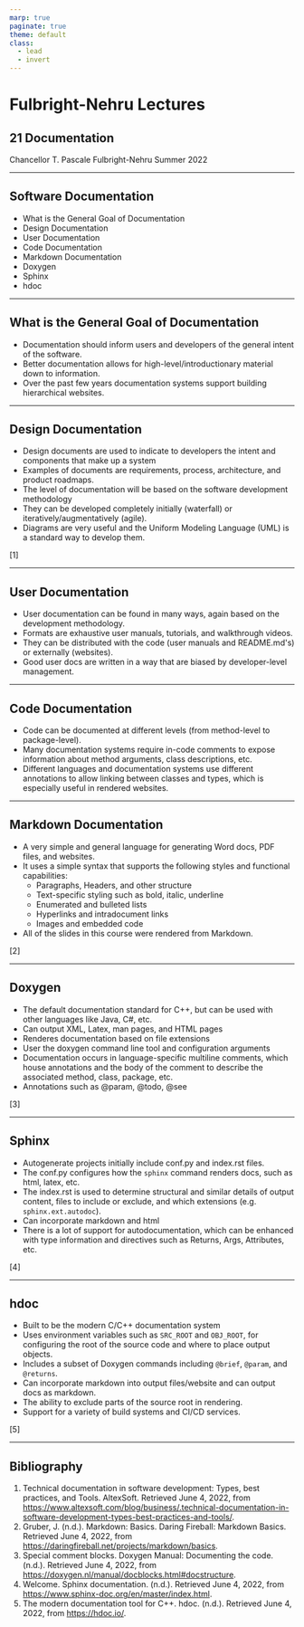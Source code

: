 ```yaml
---
marp: true
paginate: true
theme: default
class:
  - lead
  - invert
---
```


# Fulbright-Nehru Lectures
## 21 Documentation


Chancellor T. Pascale
Fulbright-Nehru
Summer 2022

-------------------------------
## Software Documentation

- What is the General Goal of Documentation
- Design Documentation
- User Documentation
- Code Documentation
- Markdown Documentation
- Doxygen
- Sphinx
- hdoc

-------------------------------
## What is the General Goal of Documentation

- Documentation should inform users and developers of the general intent of the software.
- Better documentation allows for high-level/introductionary material down to information.
- Over the past few years documentation systems support building hierarchical websites.

-------------------------------
## Design Documentation

- Design documents are used to indicate to developers the intent and components that make up a system
- Examples of documents are requirements, process, architecture, and product roadmaps.
- The level of documentation will be based on the software development methodology
- They can be developed completely initially (waterfall) or iteratively/augmentatively (agile).
- Diagrams are very useful and the Uniform Modeling Language (UML) is a standard way to develop them.

[1]

-------------------------------
## User Documentation

- User documentation can be found in many ways, again based on the development methodology.
- Formats are exhaustive user manuals, tutorials, and walkthrough videos.
- They can be distributed with the code (user manuals and README.md's) or externally (websites).
- Good user docs are written in a way that are biased by developer-level management.

-------------------------------
## Code Documentation

- Code can be documented at different levels (from method-level to package-level).
- Many documentation systems require in-code comments to expose information about method arguments, class descriptions, etc.
- Different languages and documentation systems use different annotations to allow linking between classes and types, which is especially useful in rendered websites.

-------------------------------
## Markdown Documentation

- A very simple and general language for generating Word docs, PDF files, and websites.
- It uses a simple syntax that supports the following styles and functional capabilities:
  - Paragraphs, Headers, and other structure 
  - Text-specific styling such as bold, italic, underline
  - Enumerated and bulleted lists
  - Hyperlinks and intradocument links
  - Images and embedded code
- All of the slides in this course were rendered from Markdown.

[2]

-------------------------------
## Doxygen

- The default documentation standard for C++, but can be used with other languages like Java, C#, etc.
- Can output XML, Latex, man pages, and HTML pages
- Renderes documentation based on file extensions
- User the doxygen command line tool and configuration arguments
- Documentation occurs in language-specific multiline comments, which house annotations and the body of the comment to describe the associated method, class, package, etc.
- Annotations such as @param, @todo, @see

[3]

-------------------------------
## Sphinx

- Autogenerate projects initially include conf.py and index.rst files.
- The conf.py configures how the `sphinx` command renders docs, such as html, latex, etc.
- The index.rst is used to determine structural and similar details of output content, files to include or exclude, and which extensions (e.g. `sphinx.ext.autodoc`).
- Can incorporate markdown and html
- There is a lot of support for autodocumentation, which can be enhanced with type information and directives such as Returns, Args, Attributes, etc.

[4]

-------------------------------
## hdoc

- Built to be the modern C/C++ documentation system
- Uses environment variables such as `SRC_ROOT` and `OBJ_ROOT`, for configuring the root of the source code and where to place output objects.
- Includes a subset of Doxygen commands including `@brief`, `@param`, and `@returns`.
- Can incorporate markdown into output files/website and can output docs as markdown.
- The ability to exclude parts of the source root in rendering.
- Support for a variety of build systems and CI/CD services.

[5]

-------------------------------
## Bibliography

1. Technical documentation in software development: Types, best practices, and Tools. AltexSoft. Retrieved June 4, 2022, from https://www.altexsoft.com/blog/business/.technical-documentation-in-software-development-types-best-practices-and-tools/.
2. Gruber, J. (n.d.). Markdown: Basics. Daring Fireball: Markdown Basics. Retrieved June 4, 2022, from https://daringfireball.net/projects/markdown/basics.
3. Special comment blocks. Doxygen Manual: Documenting the code. (n.d.). Retrieved June 4, 2022, from https://doxygen.nl/manual/docblocks.html#docstructure.
4. Welcome. Sphinx documentation. (n.d.). Retrieved June 4, 2022, from https://www.sphinx-doc.org/en/master/index.html.
5. The modern documentation tool for C++. hdoc. (n.d.). Retrieved June 4, 2022, from https://hdoc.io/.
